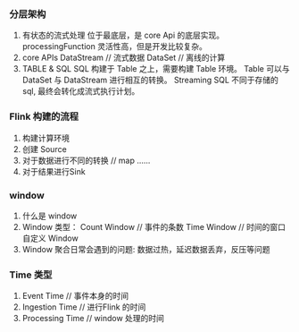 ### 分层架构
1. 有状态的流式处理
	位于最底层，是 core Api 的底层实现。
	processingFunction
	灵活性高，但是开发比较复杂。
2. core APIs
	DataStream // 流式数据
	DataSet // 离线的计算
3. TABLE & SQL
	SQL 构建于 Table 之上，需要构建 Table 环境。
	Table 可以与 DataSet 与 DataStream 进行相互的转换。
	Streaming SQL 不同于存储的 sql, 最终会转化成流式执行计划。

### Flink 构建的流程
1. 构建计算环境
2. 创建 Source
3. 对于数据进行不同的转换 // map ......
4. 对于结果进行Sink

### window
1. 什么是 window
2. Window 类型：
	Count Window // 事件的条数
	Time Window // 时间的窗口
	自定义 Window
3. Window 聚合日常会遇到的问题:
	数据过热，延迟数据丢弃，反压等问题

### Time 类型
1. Event Time // 事件本身的时间
2. Ingestion Time // 进行Flink 的时间
3. Processing Time // window 处理的时间









